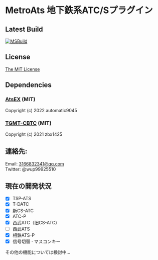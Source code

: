 # MetroAts 地下鉄系ATC/Sプラグイン  

## Latest Build
[![MSBuild](https://github.com/winup-zhou/MetroAts/actions/workflows/build.yml/badge.svg)](https://github.com/winup-zhou/MetroAts/actions/workflows/build.yml)

## License
[The MIT License](LICENSE)

## Dependencies
### [AtsEX](https://github.com/automatic9045/AtsEX) (MIT)

Copyright (c) 2022 automatic9045

### [TGMT-CBTC](https://github.com/zbx1425/TGMT-CBTC) (MIT)

Copyright (c) 2021 zbx1425

## 連絡先:
Email: 3166832341@qq.com  
Twitter: @wup99925510  

## 現在の開発状況
- [x] TSP-ATS
- [x] T-DATC
- [x] 新CS-ATC
- [x] ATC-P
- [x] 西武ATC（旧CS-ATC）
- [ ] 西武ATS
- [x] 相鉄ATS-P
- [x] 信号切替 · マスコンキー

その他の機能については検討中...
